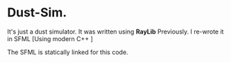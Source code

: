 # Dust-Sim.

It's just a dust simulator. It was written using **RayLib**  Previously. I re-wrote it in SFML [Using modern C++ ]

The SFML is statically linked for this code.


